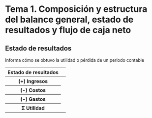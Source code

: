 # Tema 1. Composición y estructura del balance general, estado de resultados y flujo de caja neto


## Estado de resultados

Informa cómo se obtuvo la utilidad o pérdida de un periodo contable

<center>
<table>
	<tr>
		<th>Estado de resultados</th>
	<tr>
	<tr>
		<th><center>(+) Ingresos</center><th>
	</tr>
	<tr>
		<th><center>(-) Costos</center></th>
	</tr>
	<tr>
		<th><center>(-) Gastos</center></th>
	</tr>
	<tr>
		<th><center>Σ Utilidad</center
	</tr>
</table>
</center>




